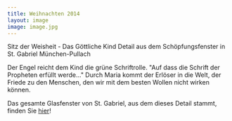 ```yaml
---
title: Weihnachten 2014
layout: image
image: image.jpg
---
```


Sitz der Weisheit - Das Göttliche Kind
Detail aus dem Schöpfungsfenster in St. Gabriel München-Pullach

Der Engel reicht dem Kind die grüne Schriftrolle. "Auf dass die Schrift der Propheten erfüllt werde..."
Durch Maria kommt der Erlöser in die Welt, der Friede zu den Menschen, den wir mit dem besten Wollen nicht wirken können.

Das gesamte Glasfenster von St. Gabriel, aus dem dieses Detail stammt, finden Sie [hier](/werke/kirchen/pullach/)!
